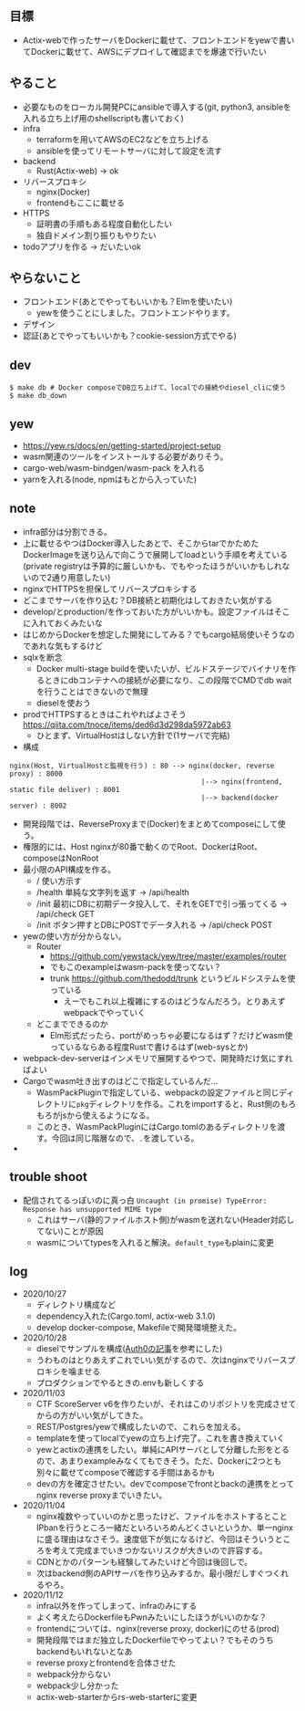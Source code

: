 ## 目標
- Actix-webで作ったサーバをDockerに載せて、フロントエンドをyewで書いてDockerに載せて、AWSにデプロイして確認までを爆速で行いたい

## やること
- 必要なものをローカル開発PCにansibleで導入する(git, python3, ansibleを入れる立ち上げ用のshellscriptも書いておく)
- infra
  - terraformを用いてAWSのEC2などを立ち上げる
  - ansibleを使ってリモートサーバに対して設定を流す
- backend
  - Rust(Actix-web) -> ok
- リバースプロキシ
  - nginx(Docker)
  - frontendもここに載せる
- HTTPS
  - 証明書の手順もある程度自動化したい
  - 独自ドメイン割り振りもやりたい
- todoアプリを作る -> だいたいok

## やらないこと
- フロントエンド(あとでやってもいいかも？Elmを使いたい)
  - yewを使うことにしました。フロントエンドやります。
- デザイン
- 認証(あとでやってもいいかも？cookie-session方式でやる)

## dev
```
$ make db # Docker composeでDB立ち上げて、localでの接続やdiesel_cliに使う
$ make db_down
```

## yew
- https://yew.rs/docs/en/getting-started/project-setup
- wasm関連のツールをインストールする必要がありそう。
- cargo-web/wasm-bindgen/wasm-pack を入れる
- yarnを入れる(node, npmはもとから入っていた)

## note
- infra部分は分割できる。
- 上に載せるやつはDocker導入したあとで、そこからtarでかためたDockerImageを送り込んで向こうで展開してloadという手順を考えている(private registryは予算的に厳しいかも、でもやったほうがいいかもしれないので2通り用意したい)
- nginxでHTTPSを担保してリバースプロキシする
- どこまでサーバを作り込む？DB接続と初期化はしておきたい気がする
- develop/とproduction/を作っておいた方がいいかも。設定ファイルはそこに入れておくみたいな
- はじめからDockerを想定した開発にしてみる？でもcargo結局使いそうなのであれな気もするけど
- sqlxを断念
  - Docker multi-stage buildを使いたいが、ビルドステージでバイナリを作るときにdbコンテナへの接続が必要になり、この段階でCMDでdb waitを行うことはできないので無理
  - dieselを使おう
- prodでHTTPSするときはこれやればよさそう https://qiita.com/tnoce/items/ded6d3d298da5972ab63
  - ひとまず、VirtualHostはしない方針で(1サーバで完結)
- 構成
```
nginx(Host, VirtualHostと監視を行う) : 80 --> nginx(docker, reverse proxy) : 8000
                                               |--> nginx(frontend, static file deliver) : 8001
                                               |--> backend(docker server) : 8002
```
- 開発段階では、ReverseProxyまで(Docker)をまとめてcomposeにして使う。
- 権限的には、Host nginxが80番で動くのでRoot、DockerはRoot、composeはNonRoot
- 最小限のAPI構成を作る。
  - / 使い方示す
  - /health 単純な文字列を返す -> /api/health
  - /init 最初にDBに初期データ投入して、それをGETで引っ張ってくる -> /api/check GET
  - /init ボタン押すとDBにPOSTでデータ入れる -> /api/check POST
- yewの使い方が分からない。
  - Router
    - https://github.com/yewstack/yew/tree/master/examples/router
    - でもこのexampleはwasm-packを使ってない？
    - trunk https://github.com/thedodd/trunk というビルドシステムを使っている
      - えーでもこれ以上複雑にするのはどうなんだろう。とりあえずwebpackでやっていく
  - どこまでできるのか
    - Elm形式だったら、portがめっちゃ必要になるはず？だけどwasm使っているならある程度Rustで書けるはず(web-sysとか)
- webpack-dev-serverはインメモリで展開するやつで、開発時だけ気にすればよい
- Cargoでwasm吐き出すのはどこで指定しているんだ...
  - WasmPackPluginで指定している、webpackの設定ファイルと同じディレクトリに``pkg``ディレクトリを作る。これをimportすると、Rust側のもろもろがjsから使えるようになる。
  - このとき、WasmPackPluginにはCargo.tomlのあるディレクトリを渡す。今回は同じ階層なので、``.``を渡している。
- 

## trouble shoot
- 配信されてるっぽいのに真っ白 `Uncaught (in promise) TypeError: Response has unsupported MIME type`
  - これはサーバ(静的ファイルホスト側)がwasmを送れない(Header対応してない)ことが原因
  - wasmについてtypesを入れると解決。`default_type`もplainに変更

## log
- 2020/10/27
  - ディレクトリ構成など
  - dependency入れた(Cargo.toml, actix-web 3.1.0)
  - develop docker-compose, Makefileで開発環境整えた。
- 2020/10/28
  - dieselでサンプルを構成([Auth0の記事](https://auth0.com/blog/build-an-api-in-rust-with-jwt-authentication-using-actix-web/)を参考にした)
  - うわものはとりあえずこれでいい気がするので、次はnginxでリバースプロキシを噛ませる
  - プロダクションでやるときの.envも新しくする
- 2020/11/03
  - CTF ScoreServer v6を作りたいが、それはこのリポジトリを完成させてからの方がいい気がしてきた。
  - REST/Postgres/yewで構成したいので、これらを加える。
  - templateを使ってlocalでyewの立ち上げ完了。これを書き換えていく
  - yewとactixの連携をしたい。単純にAPIサーバとして分離した形をとるので、あまりexampleみなくてもできそう。ただ、Dockerに2つとも別々に載せてcomposeで確認する手間はあるかも
  - devの方を確定させたい。devでcomposeでfrontとbackの連携をとってnginx reverse proxyまでいきたい。
- 2020/11/04
  - nginx複数やっていいのかと思ったけど、ファイルをホストするとことIPbanを行うところ一緒だといろいろめんどくさいというか、単一nginxに盛る理由はなさそう。速度低下が気になるけど、今回はそういうところを考えて完成までいきつかないリスクが大きいので許容する。
  - CDNとかのパターンも経験してみたいけど今回は後回しで。
  - 次はbackend側のAPIサーバを作り込みするか。最小限だしすぐつくれるやろ。
- 2020/11/12
  - infra以外を作ってしまって、infraのみにする
  - よく考えたらDockerfileもPwnみたいにしたほうがいいのかな？
  - frontendについては、nginx(reverse proxy, docker)にのせる(prod)
  - 開発段階ではまだ独立したDockerfileでやってよい？でもそのうちbackendもいれないとなあ
  - reverse proxyとfrontendを合体させた
  - webpack分からない
  - webpack少し分かった
  - actix-web-starterからrs-web-starterに変更